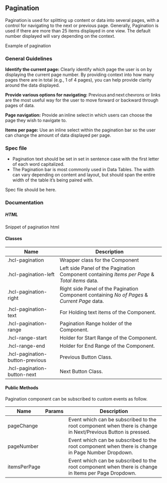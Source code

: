 ## Pagination

Pagination is used for splitting up content or data into several pages, with a control for navigating to the next or previous page. Generally, Pagination is used if there are more than 25 items displayed in one view. The default number displayed will vary depending on the context.

Example of pagination

### General Guidelines

**Identify the current page:** Clearly identify which page the user is on by displaying the current page number. By providing context into how many pages there are in total (e.g., 1 of 4 pages), you can help provide clarity around the data displayed. 

**Provide various options for navigating:** Previous and next chevrons or links are the most useful way for the user to move forward or backward through pages of data.

**Page navigation:** Provide an inline select in which users can choose the page they wish to navigate to.

**Items per page:** Use an inline select within the pagination bar so the user can change the amount of data displayed per page. 

### Spec file

- Pagination text should be set in set in sentence case with the first letter of each word capitalized. 
- The Pagination bar is most commonly used in Data Tables. The width can vary depending on content and layout, but should span the entire width of the table it’s being paired with.

Spec file should be here.

### Documentation

##### HTML

Snippet of pagination html

#### Classes

| Name                               | Description                                                                                   |
|------------------------------------|-----------------------------------------------------------------------------------------------|
| .hcl-pagination                    | Wrapper class for the Component                                                               |
| .hcl-pagination-left               | Left side Panel of the Pagination Component containing _Items per Page_ & _Total items_ data. |
| .hcl-pagination-right              | Right side Panel of the Pagination Component containing _No of Pages_ & _Current Page_ data.  |
| .hcl-pagination-text               | For Holding text items of the Component.                                                      |
| .hcl-pagination-range              | Pagination Range holder of the Component.                                                     |
| .hcl-range-start                   | Holder for Start Range of the Component.                                                      |
| .hcl-range-end                     | Holder for End Range of the Component.                                                        |
| .hcl-pagination-button-previous    | Previous Button Class.                                                                        |
| .hcl-pagination-button-next        | Next Button Class.                                                                            |

#### Public Methods

Pagination component can be subscribed to custom events as follow.

| Name          | Params | Description                                                                                                  |
|---------------|--------|--------------------------------------------------------------------------------------------------------------|
| pageChange    |        | Event which can be subscribed to the root component when there is change in Next/Previous Button is pressed. |
| pageNumber    |        | Event which can be subscribed to the root component when there is change in Page Number Dropdown.            |
| itemsPerPage  |        | Event which can be subscribed to the root component when there is change in Items per Page Dropdown.         |